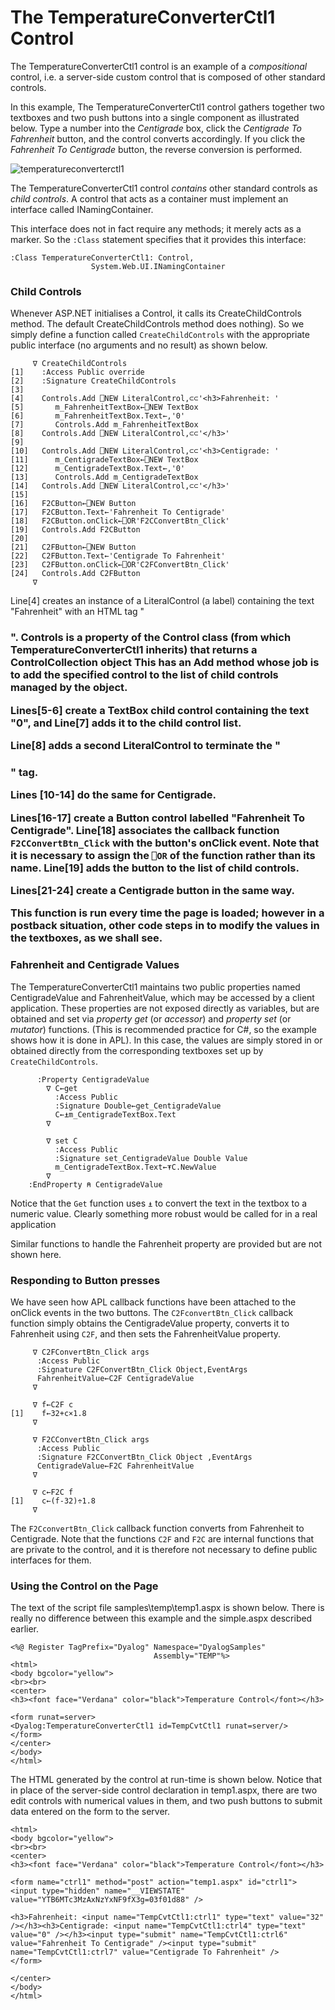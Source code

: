 # The TemperatureConverterCtl1 Control

The TemperatureConverterCtl1 control is an example of a *compositional* control, i.e. a server-side custom control that is composed of other standard controls.

In this example, The TemperatureConverterCtl1 control gathers together two textboxes and two push buttons into a single component as illustrated below. Type a number into the *Centigrade* box, click the *Centigrade To Fahrenheit* button, and the control converts accordingly. If you click the *Fahrenheit To Centigrade* button, the reverse conversion is performed.

![temperatureconverterctl1](site:img/temperatureconverterctl1.png)

The TemperatureConverterCtl1 control  *contains* other standard controls as *child controls*. A control that acts as a container must implement an interface called INamingContainer.

This interface does not in fact require any methods; it merely acts as a marker. So the `:Class` statement specifies that it provides this interface:
```apl
:Class TemperatureConverterCtl1: Control,
                  System.Web.UI.INamingContainer
```

### Child Controls

Whenever ASP.NET initialises a Control, it calls its CreateChildControls method. The default CreateChildControls method does nothing). So we simply define a function called `CreateChildControls` with the appropriate public interface (no arguments and  no result) as shown below.
```apl
     ∇ CreateChildControls
[1]    :Access Public override
[2]    :Signature CreateChildControls
[3]
[4]    Controls.Add ⎕NEW LiteralControl,⊂⊂'<h3>Fahrenheit: '
[5]       m_FahrenheitTextBox←⎕NEW TextBox
[6]       m_FahrenheitTextBox.Text←,'0'
[7]       Controls.Add m_FahrenheitTextBox
[8]    Controls.Add ⎕NEW LiteralControl,⊂⊂'</h3>'
[9]
[10]   Controls.Add ⎕NEW LiteralControl,⊂⊂'<h3>Centigrade: '
[11]      m_CentigradeTextBox←⎕NEW TextBox
[12]      m_CentigradeTextBox.Text←,'0'
[13]      Controls.Add m_CentigradeTextBox
[14]   Controls.Add ⎕NEW LiteralControl,⊂⊂'</h3>'
[15]
[16]   F2CButton←⎕NEW Button
[17]   F2CButton.Text←'Fahrenheit To Centigrade'
[18]   F2CButton.onClick←⎕OR'F2CConvertBtn_Click'
[19]   Controls.Add F2CButton
[20]
[21]   C2FButton←⎕NEW Button
[22]   C2FButton.Text←'Centigrade To Fahrenheit'
[23]   C2FButton.onClick←⎕OR'C2FConvertBtn_Click'
[24]   Controls.Add C2FButton
     ∇

```

Line[4] creates an instance of a LiteralControl (a label) containing the text "Fahrenheit" with an HTML tag "<h3>". Controls is a property of the Control class (from which TemperatureConverterCtl1 inherits) that returns a ControlCollection object This has an Add method whose job is to add the specified control to the list of child controls managed by the object.

Lines[5-6] create a TextBox child control containing the text "0", and Line[7] adds it to the child control list.

Line[8] adds a second LiteralControl to terminate the "<H3>" tag.

Lines [10-14] do the same for Centigrade.

Lines[16-17] create a Button control labelled "Fahrenheit To Centigrade". Line[18] associates the callback function `F2CConvertBtn_Click` with the button's onClick event. Note that it is necessary to assign the `⎕OR` of the function rather than its name. Line[19] adds the button to the list of child controls.

Lines[21-24] create a Centigrade button in the same way.

This function is run every time the page is loaded; however in a postback situation, other code steps in to modify the values in the textboxes, as we shall see.

### Fahrenheit and Centigrade Values

The TemperatureConverterCtl1 maintains two public properties named CentigradeValue and FahrenheitValue, which may be accessed by a client application. These properties are not exposed directly as variables, but are obtained and set via *property get* (or *accessor*) and *property set* (or *mutator*) functions. (This is recommended practice for C#, so the example shows how it is done in APL). In this case, the values are simply stored in or obtained directly from the corresponding textboxes set up by `CreateChildControls`.
```apl
      :Property CentigradeValue
        ∇ C←get
          :Access Public
          :Signature Double←get_CentigradeValue
          C←⍎m_CentigradeTextBox.Text
        ∇
        
        ∇ set C
          :Access Public
          :Signature set_CentigradeValue Double Value
          m_CentigradeTextBox.Text←⍕C.NewValue
        ∇
    :EndProperty ⍝ CentigradeValue
```

Notice that the `Get` function uses `⍎` to convert the text in the textbox to a numeric value. Clearly something more robust would be called for in a real application

Similar functions to handle the Fahrenheit property are provided but are not shown here.

### Responding to Button presses

We have seen how APL callback functions have been attached to the onClick events in the two buttons. The `C2FconvertBtn_Click` callback function simply obtains the CentigradeValue property, converts it to Fahrenheit using `C2F`, and then sets the FahrenheitValue property.
```apl
     ∇ C2FConvertBtn_Click args
      :Access Public
      :Signature C2FConvertBtn_Click Object,EventArgs
      FahrenheitValue←C2F CentigradeValue
     ∇
 
     ∇ f←C2F c
[1]    f←32+c×1.8
     ∇

     ∇ F2CConvertBtn_Click args
      :Access Public
      :Signature F2CConvertBtn_Click Object ,EventArgs
      CentigradeValue←F2C FahrenheitValue
     ∇
 
     ∇ c←F2C f
[1]    c←(f-32)÷1.8
     ∇
```

The `F2CconvertBtn_Click` callback function converts from Fahrenheit to Centigrade. Note that the functions `C2F` and `F2C` are internal functions that are private to the control, and it is therefore not necessary to define public interfaces for them.

### Using the Control on the Page

The text of the script file samples\temp\temp1.aspx is shown below. There is really no difference between this example and the simple.aspx described earlier.
```apl
<%@ Register TagPrefix="Dyalog" Namespace="DyalogSamples" 
                                Assembly="TEMP"%>
<html>
<body bgcolor="yellow">
<br><br>
<center>
<h3><font face="Verdana" color="black">Temperature Control</font></h3>

<form runat=server>
<Dyalog:TemperatureConverterCtl1 id=TempCvtCtl1 runat=server/>
</form>
</center>
</body>
</html>

```

The HTML generated by the control at run-time is shown below. Notice that in place of the server-side control declaration in temp1.aspx, there are two edit controls with numerical values in them, and two push buttons to submit data entered on the form to the server.
```apl
<html>
<body bgcolor="yellow">
<br><br>
<center>
<h3><font face="Verdana" color="black">Temperature Control</font></h3>

<form name="ctrl1" method="post" action="temp1.aspx" id="ctrl1">
<input type="hidden" name="__VIEWSTATE" value="YTB6MTc3MzAxNzYxNF9fX3g=03f01d88" />

<h3>Fahrenheit: <input name="TempCvtCtl1:ctrl1" type="text" value="32" /></h3><h3>Centigrade: <input name="TempCvtCtl1:ctrl4" type="text" value="0" /></h3><input type="submit" name="TempCvtCtl1:ctrl6" value="Fahrenheit To Centigrade" /><input type="submit" name="TempCvtCtl1:ctrl7" value="Centigrade To Fahrenheit" />
</form>

</center>
</body>
</html>

```
